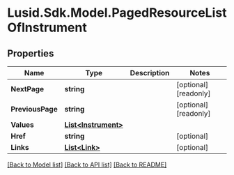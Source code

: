 # Lusid.Sdk.Model.PagedResourceListOfInstrument
## Properties

Name | Type | Description | Notes
------------ | ------------- | ------------- | -------------
**NextPage** | **string** |  | [optional] [readonly] 
**PreviousPage** | **string** |  | [optional] [readonly] 
**Values** | [**List&lt;Instrument&gt;**](Instrument.md) |  | 
**Href** | **string** |  | [optional] 
**Links** | [**List&lt;Link&gt;**](Link.md) |  | [optional] 

[[Back to Model list]](../README.md#documentation-for-models) [[Back to API list]](../README.md#documentation-for-api-endpoints) [[Back to README]](../README.md)


